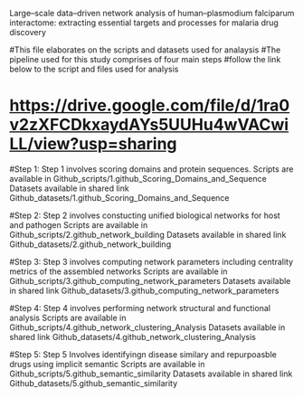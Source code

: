 Large–scale data–driven network analysis of human–plasmodium falciparum interactome: extracting essential targets and processes for malaria drug discovery

#This file elaborates on the scripts and datasets used for analaysis
#The pipeline used for this study comprises of four main steps
#follow the link below to the script and files used for analysis
# https://drive.google.com/file/d/1ra0v2zXFCDkxaydAYs5UUHu4wVACwiLL/view?usp=sharing

#Step 1:
Step 1 involves scoring domains and protein sequences.
Scripts are available in Github_scripts/1.github_Scoring_Domains_and_Sequence
Datasets available in shared link Github_datasets/1.github_Scoring_Domains_and_Sequence

#Step 2: 
Step 2 involves constucting unified biological networks for host and pathogen
Scripts are available in Github_scripts/2.github_network_building 
Datasets available in shared link Github_datasets/2.github_network_building

#Step 3:
Step 3 involves computing network parameters including centrality metrics of the assembled networks
Scripts are available in Github_scripts/3.github_computing_network_parameters
Datasets available in shared link Github_datasets/3.github_computing_network_parameters

#Step 4:
Step 4 involves performing network structural and functional analysis
Scripts are available in Github_scripts/4.github_network_clustering_Analysis
Datasets available in shared link Github_datasets/4.github_network_clustering_Analysis

#Step 5:
Step 5 Involves identifyingn disease similary and repurpoasble drugs using implicit semantic 
Scripts are available in Github_scripts/5.github_semantic_similarity
Datasets available in shared link Github_datasets/5.github_semantic_similarity




